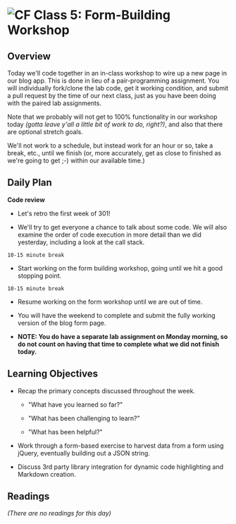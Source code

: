 ![CF](https://i.imgur.com/7v5ASc8.png)  Class 5: Form-Building Workshop
=======
## Overview
<!-- Provide a general overview of the daily concepts and processes that will be covered in lectures and labs -->

Today we'll code together in an in-class workshop to wire up a new page in our blog app. This is done in lieu of a pair-programming assignment. You will individually fork/clone the lab code, get it working condition, and submit a pull request by the time of our next class, just as you have been doing with the paired lab assignments.

Note that we probably will not get to 100% functionality in our workshop today *(gotta leave y'all a little bit of work to do, right?)*, and also that there are optional stretch goals.

We'll not work to a schedule, but instead work for an hour or so, take a break, etc., until we finish (or, more accurately, get as close to finished as we're going to get ;-) within our available time.)

## Daily Plan

**Code review**

- Let's retro the first week of 301!

- We'll try to get everyone a chance to talk about some code. We will also examine the order of code execution in more detail than we did yesterday, including a look at the call stack.

```10-15 minute break```

- Start working on the form building workshop, going until we hit a good stopping point.

```10-15 minute break```

- Resume working on the form workshop until we are out of time.

- You will have the weekend to complete and submit the fully working version of the blog form page.

- **NOTE: You do have a separate lab assignment on Monday morning, so do not count on having that time to complete what we did not finish today.**


## Learning Objectives
<!--
ABCD:
  Audience: Program participants
  Behavior: Expected learning/behavior changes/results
  Condition:
    Circumstances that lead to change/result
    When change/result are expected to occur
  Degree: How much change occurs (%) for how many participants (#)
-->

* Recap the primary concepts discussed throughout the week.

    * "What have you learned so far?"

    * "What has been challenging to learn?"

    * "What has been helpful?"

* Work through a form-based exercise to harvest data from a form using jQuery, eventually building out a JSON string.

* Discuss 3rd party library integration for dynamic code highlighting and Markdown creation.

## Readings
<!-- List of readings required for this content; readings being completed by the start of this lecture -->

*(There are no readings for this day)*
